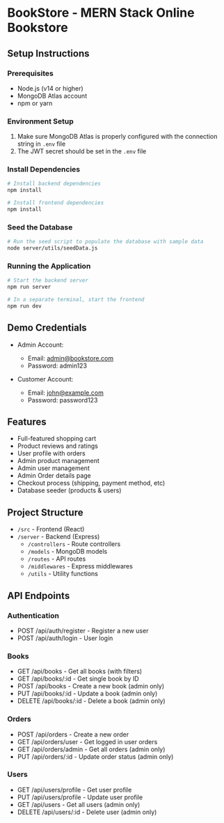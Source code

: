 
# BookStore - MERN Stack Online Bookstore

## Setup Instructions

### Prerequisites
- Node.js (v14 or higher)
- MongoDB Atlas account
- npm or yarn

### Environment Setup
1. Make sure MongoDB Atlas is properly configured with the connection string in `.env` file
2. The JWT secret should be set in the `.env` file

### Install Dependencies
```bash
# Install backend dependencies
npm install

# Install frontend dependencies
npm install
```

### Seed the Database
```bash
# Run the seed script to populate the database with sample data
node server/utils/seedData.js
```

### Running the Application
```bash
# Start the backend server
npm run server

# In a separate terminal, start the frontend
npm run dev
```

## Demo Credentials
- Admin Account:
  - Email: admin@bookstore.com
  - Password: admin123

- Customer Account:
  - Email: john@example.com
  - Password: password123

## Features
- Full-featured shopping cart
- Product reviews and ratings
- User profile with orders
- Admin product management
- Admin user management
- Admin Order details page
- Checkout process (shipping, payment method, etc)
- Database seeder (products & users)

## Project Structure
- `/src` - Frontend (React)
- `/server` - Backend (Express)
  - `/controllers` - Route controllers
  - `/models` - MongoDB models
  - `/routes` - API routes
  - `/middlewares` - Express middlewares
  - `/utils` - Utility functions

## API Endpoints

### Authentication
- POST /api/auth/register - Register a new user
- POST /api/auth/login - User login

### Books
- GET /api/books - Get all books (with filters)
- GET /api/books/:id - Get single book by ID
- POST /api/books - Create a new book (admin only)
- PUT /api/books/:id - Update a book (admin only)
- DELETE /api/books/:id - Delete a book (admin only)

### Orders
- POST /api/orders - Create a new order
- GET /api/orders/user - Get logged in user orders
- GET /api/orders/admin - Get all orders (admin only)
- PUT /api/orders/:id - Update order status (admin only)

### Users
- GET /api/users/profile - Get user profile
- PUT /api/users/profile - Update user profile
- GET /api/users - Get all users (admin only)
- DELETE /api/users/:id - Delete user (admin only)
